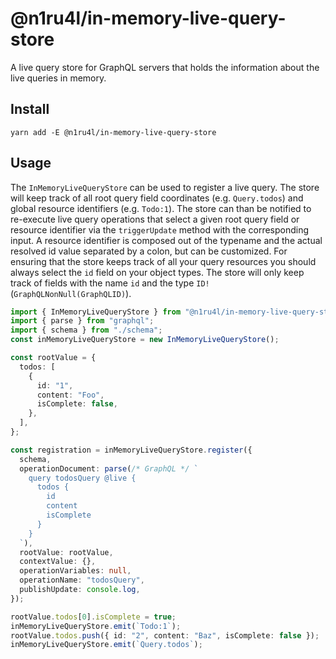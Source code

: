 # @n1ru4l/in-memory-live-query-store

A live query store for GraphQL servers that holds the information about the live queries in memory.

## Install

```
yarn add -E @n1ru4l/in-memory-live-query-store
```

## Usage

The `InMemoryLiveQueryStore` can be used to register a live query. The store will keep track of all root query field coordinates (e.g. `Query.todos`) and global resource identifiers (e.g. `Todo:1`). The store can than be notified to re-execute live query operations that select a given root query field or resource identifier via the `triggerUpdate` method with the corresponding input. A resource identifier is composed out of the typename and the actual resolved id value separated by a colon, but can be customized. For ensuring that the store keeps track of all your query resources you should always select the `id` field on your object types. The store will only keep track of fields with the name `id` and the type `ID!` (`GraphQLNonNull(GraphQLID)`).

```ts
import { InMemoryLiveQueryStore } from "@n1ru4l/in-memory-live-query-store";
import { parse } from "graphql";
import { schema } from "./schema";
const inMemoryLiveQueryStore = new InMemoryLiveQueryStore();

const rootValue = {
  todos: [
    {
      id: "1",
      content: "Foo",
      isComplete: false,
    },
  ],
};

const registration = inMemoryLiveQueryStore.register({
  schema,
  operationDocument: parse(/* GraphQL */ `
    query todosQuery @live {
      todos {
        id
        content
        isComplete
      }
    }
  `),
  rootValue: rootValue,
  contextValue: {},
  operationVariables: null,
  operationName: "todosQuery",
  publishUpdate: console.log,
});

rootValue.todos[0].isComplete = true;
inMemoryLiveQueryStore.emit(`Todo:1`);
rootValue.todos.push({ id: "2", content: "Baz", isComplete: false });
inMemoryLiveQueryStore.emit(`Query.todos`);
```
